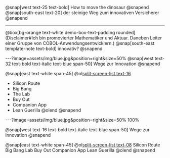 @snap[west text-25 text-bold]
How to move the dinosaur
@snapend
@snap[south-east text-20]
der steinige Weg zum innovativen Versicherer
@snapend

---

@box[bg-orange text-white demo-box-text-padding rounded](Disclaimer#Ich bin promovierter Mathematiker und Aktuar. Daneben Leiter einer Gruppe von COBOL-Anwendungsentwicklern.)
@snap[south-east template-note text-bold]
innovativ?
@snapend

---?image=assets/img/blue.jpg&position=right&size=50%
@snap[west text-32 text-bold text-italic text-blue span-50]
Wege zur Innovation
@snapend

@snap[east text-white span-45]
@ol[split-screen-list text-16](false)
- Silicon Route
- Big Bang
- The Lab
- Buy Out
- Companion App
- Lean Guerilla
@olend
@snapend

---?image=assets/img/blue.jpg&position=right&size=50% 100%

@snap[west text-16 text-bold text-italic text-blue span-50]
Wege zur Innovation
@snapend

@snap[east text-white span-45]
@ol[split-screen-list text-08](false)
Silicon Route
    Big Bang
    Lab
    Buy Out
    Companion App
    Lean Guerilla
@olend
@snapend
